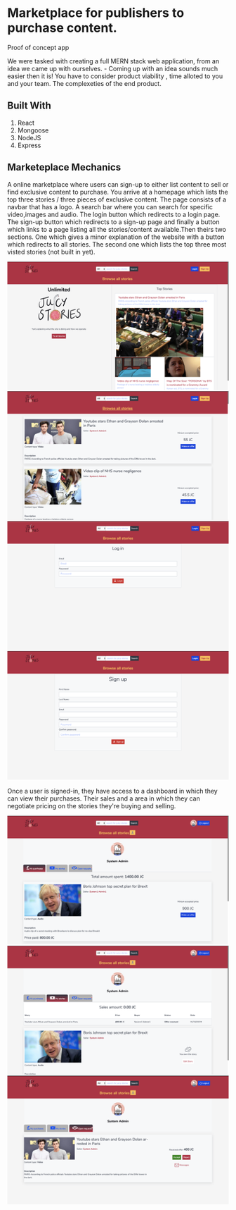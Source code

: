 # Marketplace for publishers to purchase content.

Proof of concept app

We were tasked with creating a full MERN stack web application, from an idea we came up with ourselves. - Coming up with an idea sounds much easier then it is! You have to consider product viability , time alloted to you and your team. The complexeties of the end product. 

## Built With

1. React
2. Mongoose
3. NodeJS
4. Express

## Marketeplace Mechanics

A online marketplace where users can sign-up to either list content to sell or find exclusive content to purchase. You arrive at a homepage which lists the top three stories / three pieces of exclusive content. The page consists of a navbar that has a logo. A search bar where you can search for specific video,images and audio. The login button which redirects to a login page. The sign-up button which redirects to a sign-up page and finally a button which links to a page listing all the stories/content available.Then theirs two sections. One which gives a minor explanation of the website with a button which redirects to all stories. The second one which lists the top three most visted stories (not built in yet).  

![readme-one](images/image-one.png)
![readme-one](images/image-two.png)
![readme-one](images/image-three.png)
![readme-one](images/image-four.png)

Once a user is signed-in, they have access to a dashboard in which they can view their purchases. Their sales and a area in which they can negotiate pricing on the stories they're buying and selling. 

![readme-one](images/image-five.png)
![readme-one](images/image-six.png)
![readme-one](images/image-seven.png)

